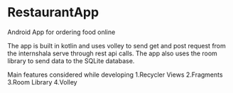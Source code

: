 # RestaurantApp
Android App for ordering food online

The app is built in kotlin and uses volley to send get and post request from the internshala serve through rest api calls.
The app also uses the room library to send data to the SQLite database.

Main features considered while developing
1.Recycler Views
2.Fragments
3.Room Library
4.Volley

